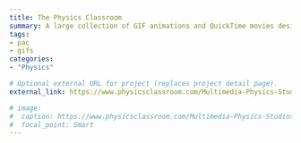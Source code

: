 ```yaml
---
title: The Physics Classroom
summary: A large collection of GIF animations and QuickTime movies designed to demonstrate physics principles in a visual manner.
tags:
- pac
- gifs
categories: 
- "Physics"

# Optional external URL for project (replaces project detail page).
external_link: https://www.physicsclassroom.com/Multimedia-Physics-Studios

# image:
#  caption: https://www.physicsclassroom.com/Multimedia-Physics-Studios
#  focal_point: Smart
---
```

